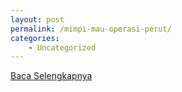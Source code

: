 ```yaml
---
layout: post
permalink: /mimpi-mau-operasi-perut/
categories:
    - Uncategorized
---
```


[Baca Selengkapnya](/05)